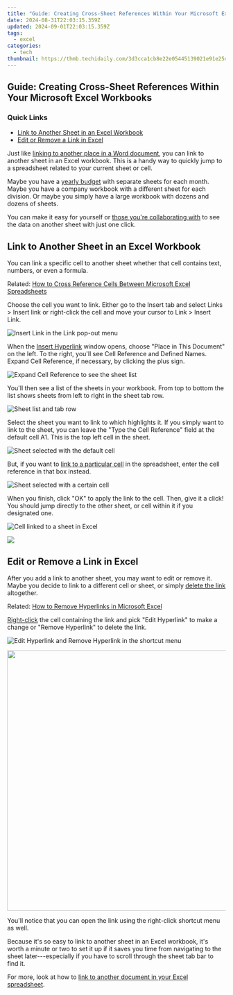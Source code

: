 ```yaml
---
title: "Guide: Creating Cross-Sheet References Within Your Microsoft Excel Workbooks"
date: 2024-08-31T22:03:15.359Z
updated: 2024-09-01T22:03:15.359Z
tags:
  - excel
categories:
  - tech
thumbnail: https://thmb.techidaily.com/3d3cca1cb8e22e05445139021e91e25daa93afe1718351a0f0a580312ddf158d.jpg
---
```


## Guide: Creating Cross-Sheet References Within Your Microsoft Excel Workbooks

### Quick Links

* [Link to Another Sheet in an Excel Workbook](https://facebook-video-footage.techidaily.com/new-2024-approved-explore-the-8-premier-zero-cost-video-editors-for-social-media-pros/)
* [Edit or Remove a Link in Excel](https://extra-lessons.techidaily.com/updated-capturing-every-angle-samsungs-pro-versus-lgs/)

 Just like [linking to another place in a Word document](https://extra-guidance.techidaily.com/new-key-aspects-of-creating-animated-visual-narratives/), you can link to another sheet in an Excel workbook. This is a handy way to quickly jump to a spreadsheet related to your current sheet or cell.

 Maybe you have a [yearly budget](https://tech-revival.techidaily.com/top-9-benefits-of-switching-to-chatgpt-plus-enhance-your-ai-experience/) with separate sheets for each month. Maybe you have a company workbook with a different sheet for each division. Or maybe you simply have a large workbook with dozens and dozens of sheets. 

 You can make it easy for yourself or [those you're collaborating with](https://instagram-video-files.techidaily.com/2024-approved-a-step-by-step-approach-for-flawless-instagrams/) to see the data on another sheet with just one click.

##  Link to Another Sheet in an Excel Workbook

 You can link a specific cell to another sheet whether that cell contains text, numbers, or even a formula.

Related: [How to Cross Reference Cells Between Microsoft Excel Spreadsheets](https://extra-information.techidaily.com/in-2024-chic-coverage-for-your-portable-screen/) 

 Choose the cell you want to link. Either go to the Insert tab and select Links > Insert link or right-click the cell and move your cursor to Link > Insert Link.

![Insert Link in the Link pop-out menu](https://static1.howtogeekimages.com/wordpress/wp-content/uploads/2022/08/LinkInsertLink-ExcelLinkToSheet.png) 

 When the [Insert Hyperlink](https://extra-guidance.techidaily.com/new-lg-360-vr-headset-review/) window opens, choose "Place in This Document" on the left. To the right, you'll see Cell Reference and Defined Names. Expand Cell Reference, if necessary, by clicking the plus sign.

![Expand Cell Reference to see the sheet list](https://static1.howtogeekimages.com/wordpress/wp-content/uploads/2022/08/ExpandCellReference-ExcelLinkToSheet.png) 

 You'll then see a list of the sheets in your workbook. From top to bottom the list shows sheets from left to right in the sheet tab row.

![Sheet list and tab row](https://static1.howtogeekimages.com/wordpress/wp-content/uploads/2022/08/SheetListTabRow-ExcelLinkToSheet.png) 

 Select the sheet you want to link to which highlights it. If you simply want to link to the sheet, you can leave the "Type the Cell Reference" field at the default cell A1\. This is the top left cell in the sheet.

![Sheet selected with the default cell](https://static1.howtogeekimages.com/wordpress/wp-content/uploads/2022/08/ChooseSheet-ExcelLinkToSheet.png) 

 But, if you want to [link to a particular cell](https://extra-information.techidaily.com/in-2024-chic-coverage-for-your-portable-screen/) in the spreadsheet, enter the cell reference in that box instead.

![Sheet selected with a certain cell](https://static1.howtogeekimages.com/wordpress/wp-content/uploads/2022/08/ChooseSheetCell-ExcelLinkToSheet.png) 

 When you finish, click "OK" to apply the link to the cell. Then, give it a click! You should jump directly to the other sheet, or cell within it if you designated one.

![Cell linked to a sheet in Excel](https://static1.howtogeekimages.com/wordpress/wp-content/uploads/2022/08/CellLinked-ExcelLinkToSheet.png) 

<!-- affiliate ads begin -->
<a href="https://shop.incomedia.eu/order/checkout.php?PRODS=14095146&QTY=1&AFFILIATE=108875&CART=1"><img src="https://secure.2checkout.com/images/merchant/8b6cc3ee5ec407721ce3bf5ff4c0f56b/PRO_BUY_728x90-EN.jpg" border="0"></a>
<!-- affiliate ads end -->
##  Edit or Remove a Link in Excel

 After you add a link to another sheet, you may want to edit or remove it. Maybe you decide to link to a different cell or sheet, or simply [delete the link](https://extra-guidance.techidaily.com/new-secure-and-unshakable-direct-url-addition-on-your-tiktok-profile/) altogether.

Related: [How to Remove Hyperlinks in Microsoft Excel](https://extra-guidance.techidaily.com/new-secure-and-unshakable-direct-url-addition-on-your-tiktok-profile/) 

[Right-click](https://desktop-recording.techidaily.com/updated-the-art-of-recording-fun-6-techniques-to-document-minecraft-for-2024/) the cell containing the link and pick "Edit Hyperlink" to make a change or "Remove Hyperlink" to delete the link.

![Edit Hyperlink and Remove Hyperlink in the shortcut menu](https://static1.howtogeekimages.com/wordpress/wp-content/uploads/2022/08/EditRemoveLink-ExcelLinkToSheet.png) 

<!-- affiliate ads begin -->
<a href="https://appsumo.8odi.net/c/5597632/2087394/7443" target="_top" id="2087394"><img src="//a.impactradius-go.com/display-ad/7443-2087394" border="0" alt="" width="1200" height="600"/></a><img height="0" width="0" src="https://appsumo.8odi.net/i/5597632/2087394/7443" style="position:absolute;visibility:hidden;" border="0" />
<!-- affiliate ads end -->
 You'll notice that you can open the link using the right-click shortcut menu as well.

 Because it's so easy to link to another sheet in an Excel workbook, it's worth a minute or two to set it up if it saves you time from navigating to the sheet later---especially if you have to scroll through the sheet tab bar to find it.

 For more, look at how to [link to another document in your Excel spreadsheet](https://tech-revival.techidaily.com/enhance-your-at-home-workflow-with-these-6-ingenious-uses-of-chatgpt/).

<ins class="adsbygoogle"
     style="display:block"
     data-ad-format="autorelaxed"
     data-ad-client="ca-pub-7571918770474297"
     data-ad-slot="1223367746"></ins>



<ins class="adsbygoogle"
     style="display:block"
     data-ad-client="ca-pub-7571918770474297"
     data-ad-slot="8358498916"
     data-ad-format="auto"
     data-full-width-responsive="true"></ins>


